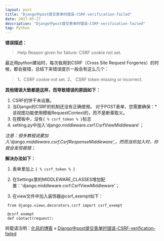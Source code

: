 ```yaml
---
layout: post
title: "Django中post提交表单时错误-CSRF-verification-failed"
date: 2017-05-27
description: "Django中post提交表单时错误-CSRF-verification-failed"
tag: Python
---
```

**错误描述：**

> Help Reason given for failure: CSRF cookie not set.

最近用python建站时，每次我用到CSRF（Cross Site Request Forgeries）的时候，都会报错，总结下来错误提示一般会有这么几个：

> 1、CSRF cookie not set.
> 2、 CSRF token missing or incorrect.

**其他错误大致都是这样，而导致错误的原因如下：**

 1. CSRF的饼干未设置。
 2. 当Django的CSRF的机制还没有正确使用。 对于POST表单，您需要确保：*该视图功能使用模板RequestContext的，而不是断章取义。
 3. 在模板中，没有`{ % csrf_token % }`标志
 4. setting.py中加入'django.middleware.csrf.CsrfViewMiddleware'；

*注意：很多教程说要加入'django.middleware.csrf.CsrfResponseMiddleware',，然而当你加入时，你就会发现报错；*

**解决办法如下：**

 1. 表单里加上 `{ % csrf_token % }`

 2. 在Settings里的MIDDLEWARE_CLASSES增加配置：'django.middleware.csrf.CsrfViewMiddleware'；

 3. 在view文件中加入装饰器@csrf_exempt如下：
```
 from django.views.decorators.csrf import csrf_exempt

 @csrf_exempt
 def contact(request):
```
转载请注明：[化风的博客](http://ChhXin.github.io) » [Django中post提交表单时错误-CSRF-verification-failed](/2017/05/Django中post提交表单时错误-CSRF-verification-failed/)  
